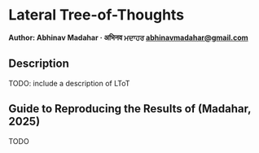 # Lateral Tree-of-Thoughts

**Author: Abhinav Madahar · अभिनव ਮਦਾਹਰ <abhinavmadahar@gmail.com>**

## Description

TODO: include a description of LToT

## Guide to Reproducing the Results of (Madahar, 2025)

TODO
